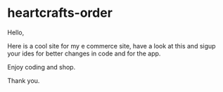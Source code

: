 # heartcrafts-order

Hello,

Here is a cool site for my e commerce site, have a look at this and sigup your ides for better changes in code and for the app.

Enjoy coding and shop.

Thank you.
